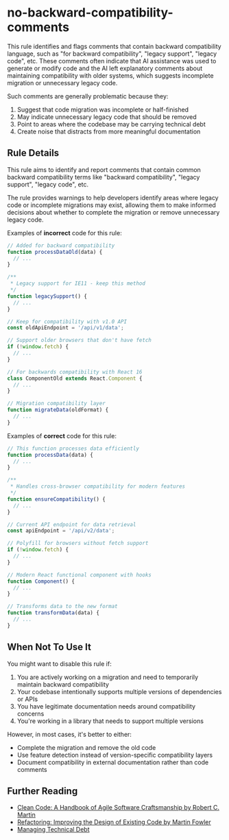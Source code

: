 # no-backward-compatibility-comments

This rule identifies and flags comments that contain backward compatibility language, such as "for backward compatibility", "legacy support", "legacy code", etc. These comments often indicate that AI assistance was used to generate or modify code and the AI left explanatory comments about maintaining compatibility with older systems, which suggests incomplete migration or unnecessary legacy code.

Such comments are generally problematic because they:
1. Suggest that code migration was incomplete or half-finished
2. May indicate unnecessary legacy code that should be removed
3. Point to areas where the codebase may be carrying technical debt
4. Create noise that distracts from more meaningful documentation

## Rule Details

This rule aims to identify and report comments that contain common backward compatibility terms like "backward compatibility", "legacy support", "legacy code", etc.

The rule provides warnings to help developers identify areas where legacy code or incomplete migrations may exist, allowing them to make informed decisions about whether to complete the migration or remove unnecessary legacy code.

Examples of **incorrect** code for this rule:

```js
// Added for backward compatibility
function processDataOld(data) {
  // ...
}

/**
 * Legacy support for IE11 - keep this method
 */
function legacySupport() {
  // ...
}

// Keep for compatibility with v1.0 API
const oldApiEndpoint = '/api/v1/data';

// Support older browsers that don't have fetch
if (!window.fetch) {
  // ...
}

// For backwards compatibility with React 16
class ComponentOld extends React.Component {
  // ...
}

// Migration compatibility layer
function migrateData(oldFormat) {
  // ...
}
```

Examples of **correct** code for this rule:

```js
// This function processes data efficiently
function processData(data) {
  // ...
}

/**
 * Handles cross-browser compatibility for modern features
 */
function ensureCompatibility() {
  // ...
}

// Current API endpoint for data retrieval
const apiEndpoint = '/api/v2/data';

// Polyfill for browsers without fetch support
if (!window.fetch) {
  // ...
}

// Modern React functional component with hooks
function Component() {
  // ...
}

// Transforms data to the new format
function transformData(data) {
  // ...
}
```

## When Not To Use It

You might want to disable this rule if:

1. You are actively working on a migration and need to temporarily maintain backward compatibility
2. Your codebase intentionally supports multiple versions of dependencies or APIs
3. You have legitimate documentation needs around compatibility concerns
4. You're working in a library that needs to support multiple versions

However, in most cases, it's better to either:
- Complete the migration and remove the old code
- Use feature detection instead of version-specific compatibility layers
- Document compatibility in external documentation rather than code comments

## Further Reading

- [Clean Code: A Handbook of Agile Software Craftsmanship by Robert C. Martin](https://www.amazon.com/Clean-Code-Handbook-Software-Craftsmanship/dp/0132350882)
- [Refactoring: Improving the Design of Existing Code by Martin Fowler](https://martinfowler.com/books/refactoring.html)
- [Managing Technical Debt](https://martinfowler.com/bliki/TechnicalDebt.html)